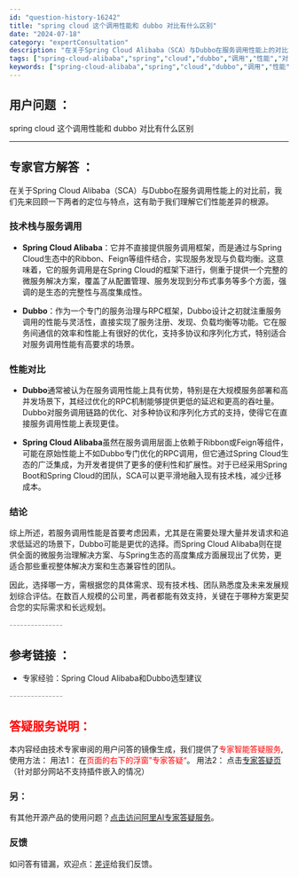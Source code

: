 ```yaml
---
id: "question-history-16242"
title: "spring cloud 这个调用性能和 dubbo 对比有什么区别"
date: "2024-07-18"
category: "expertConsultation"
description: "在关于Spring Cloud Alibaba（SCA）与Dubbo在服务调用性能上的对比前，我们先来回顾一下两者的定位与特点，这有助于我们理解它们性能差异的根源。### 技术栈与服务调用- **Spring Cloud Alibaba**：它并不直接提供服务调用框架，而是通过与Spring Clo"
tags: ["spring-cloud-alibaba","spring","cloud","dubbo","调用","性能","对比"]
keywords: ["spring-cloud-alibaba","spring","cloud","dubbo","调用","性能","对比"]
---
```


## 用户问题 ： 
 spring cloud 这个调用性能和 dubbo 对比有什么区别  

---------------
## 专家官方解答 ：

在关于Spring Cloud Alibaba（SCA）与Dubbo在服务调用性能上的对比前，我们先来回顾一下两者的定位与特点，这有助于我们理解它们性能差异的根源。

### 技术栈与服务调用

- **Spring Cloud Alibaba**：它并不直接提供服务调用框架，而是通过与Spring Cloud生态中的Ribbon、Feign等组件结合，实现服务发现与负载均衡。这意味着，它的服务调用是在Spring Cloud的框架下进行，侧重于提供一个完整的微服务解决方案，覆盖了从配置管理、服务发现到分布式事务等多个方面，强调的是生态的完整性与高度集成性。

- **Dubbo**：作为一个专门的服务治理与RPC框架，Dubbo设计之初就注重服务调用的性能与灵活性，直接实现了服务注册、发现、负载均衡等功能。它在服务间通信的效率和性能上有很好的优化，支持多协议和序列化方式，特别适合对服务调用性能有高要求的场景。

### 性能对比

- **Dubbo**通常被认为在服务调用性能上具有优势，特别是在大规模服务部署和高并发场景下，其经过优化的RPC机制能够提供更低的延迟和更高的吞吐量。Dubbo对服务调用链路的优化、对多种协议和序列化方式的支持，使得它在直接服务调用性能上表现更佳。

- **Spring Cloud Alibaba**虽然在服务调用层面上依赖于Ribbon或Feign等组件，可能在原始性能上不如Dubbo专门优化的RPC调用，但它通过Spring Cloud生态的广泛集成，为开发者提供了更多的便利性和扩展性。对于已经采用Spring Boot和Spring Cloud的团队，SCA可以更平滑地融入现有技术栈，减少迁移成本。

### 结论

综上所述，若服务调用性能是首要考虑因素，尤其是在需要处理大量并发请求和追求低延迟的场景下，Dubbo可能是更优的选择。而Spring Cloud Alibaba则在提供全面的微服务治理解决方案、与Spring生态的高度集成方面展现出了优势，更适合那些重视整体解决方案和生态兼容性的团队。

因此，选择哪一方，需根据您的具体需求、现有技术栈、团队熟悉度及未来发展规划综合评估。在数百人规模的公司里，两者都能有效支持，关键在于哪种方案更契合您的实际需求和长远规划。


<font color="#949494">---------------</font> 


## 参考链接 ：

* 专家经验：Spring Cloud Alibaba和Dubbo选型建议 


 <font color="#949494">---------------</font> 
 


## <font color="#FF0000">答疑服务说明：</font> 

本内容经由技术专家审阅的用户问答的镜像生成，我们提供了<font color="#FF0000">专家智能答疑服务</font>,使用方法：
用法1： 在<font color="#FF0000">页面的右下的浮窗”专家答疑“</font>。
用法2： 点击[专家答疑页](https://answer.opensource.alibaba.com/docs/intro)（针对部分网站不支持插件嵌入的情况）
### 另：


有其他开源产品的使用问题？[点击访问阿里AI专家答疑服务](https://answer.opensource.alibaba.com/docs/intro)。
### 反馈
如问答有错漏，欢迎点：[差评](https://ai.nacos.io/user/feedbackByEnhancerGradePOJOID?enhancerGradePOJOId=16255)给我们反馈。

